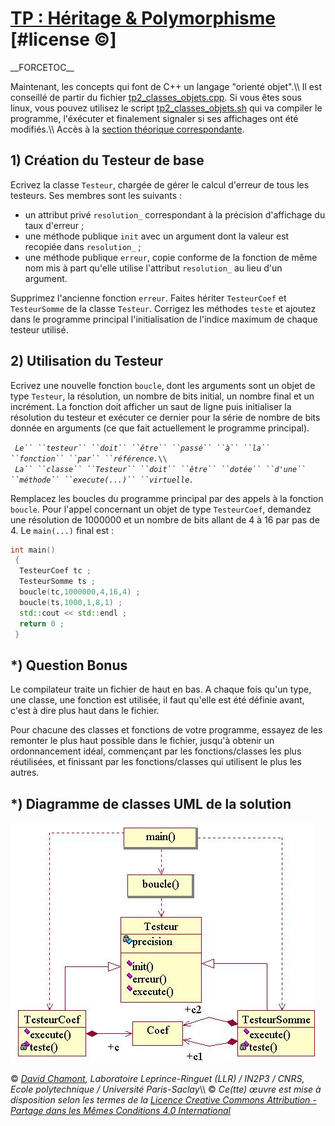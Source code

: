 # [TP : Héritage & Polymorphisme](README.md.md) \[\#license ©\]

\_\_FORCETOC\_\_

Maintenant, les concepts qui font de C++ un langage "orienté objet".\\\\ Il est conseillé de partir du fichier [tp2\_classes\_objets.cpp](coefs-old/tp2_classes_objets.cpp.md). Si vous êtes sous linux, vous pouvez utilisez le script [tp2\_classes\_objets.sh](coefs-old/tp2_classes_objets.sh.md) qui va compiler le programme, l'éxécuter et finalement signaler si ses affichages ont été modifiés.\\\\ Accès à la [section théorique correspondante](FondamentauxHeritagePolymorphisme.md).

## 1\) Création du Testeur de base

Ecrivez la classe `Testeur`, chargée de gérer le calcul d'erreur de tous les testeurs. Ses membres sont les suivants :

  - un attribut privé `resolution_` correspondant à la précision d'affichage du taux d'erreur ;
  - une méthode publique `init` avec un argument dont la valeur est recopiée dans `resolution_` ;
  - une méthode publique `erreur`, copie conforme de la fonction de même nom mis à part qu'elle utilise l'attribut `resolution_` au lieu d'un argument.

Supprimez l'ancienne fonction `erreur`. Faites hériter `TesteurCoef` et `TesteurSomme` de la classe `Testeur`. Corrigez les méthodes `teste` et ajoutez dans le programme principal l'initialisation de l'indice maximum de chaque testeur utilisé.

## 2\) Utilisation du Testeur

Ecrivez une nouvelle fonction `boucle`, dont les arguments sont un objet de type `Testeur`, la résolution, un nombre de bits initial, un nombre final et un incrément. La fonction doit afficher un saut de ligne puis initialiser la résolution du testeur et exécuter ce dernier pour la série de nombre de bits donnée en arguments (ce que fait actuellement le programme principal).

` `*`Le`` ``testeur`` ``doit`` ``être`` ``passé`` ``à`` ``la`` ``fonction`` ``par`` ``référence.`*`\\`  
` `*`La`` ``classe`` ``Testeur`` ``doit`` ``être`` ``dotée`` ``d'une`` ``méthode`` ``execute(...)`` ``virtuelle.`*

Remplacez les boucles du programme principal par des appels à la fonction `boucle`. Pour l'appel concernant un objet de type `TesteurCoef`, demandez une résolution de 1000000 et un nombre de bits allant de 4 à 16 par pas de 4. Le `main(...)` final est :

``` cpp
int main()
 {
  TesteurCoef tc ;
  TesteurSomme ts ;
  boucle(tc,1000000,4,16,4) ;
  boucle(ts,1000,1,8,1) ;
  std::cout << std::endl ;
  return 0 ;
 }
```

## \*) Question Bonus

Le compilateur traite un fichier de haut en bas. A chaque fois qu'un type, une classe, une fonction est utilisée, il faut qu'elle est été définie avant, c'est à dire plus haut dans le fichier.

Pour chacune des classes et fonctions de votre programme, essayez de les remonter le plus haut possible dans le fichier, jusqu'à obtenir un ordonnancement idéal, commençant par les fonctions/classes les plus réutilisées, et finissant par les fonctions/classes qui utilisent le plus les autres.

## \*) Diagramme de classes UML de la solution

![img/04-heritage-et-polymorphisme.uml.png](img/04-heritage-et-polymorphisme.uml.png "img/04-heritage-et-polymorphisme.uml.png")

© *[David Chamont](http://llr.in2p3.fr/spip.php?page=view_person&personID=121), Laboratoire Leprince-Ringuet (LLR) / IN2P3 / CNRS, Ecole polytechnique / Université Paris-Saclay*\\\\ © *Ce(tte) œuvre est mise à disposition selon les termes de la [Licence Creative Commons Attribution - Partage dans les Mêmes Conditions 4.0 International](http://creativecommons.org/licenses/by-sa/4.0/)*
